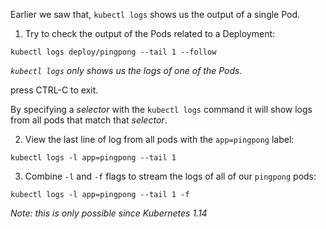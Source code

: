 
Earlier we saw that, `kubectl logs` shows us the output of a single Pod.

1. Try to check the output of the Pods related to a Deployment:

```execute
kubectl logs deploy/pingpong --tail 1 --follow
```

*`kubectl logs` only shows us the logs of one of the Pods.*

press CTRL-C to exit.

By specifying a *selector* with the `kubectl logs` command it will show logs from all pods that match that *selector*.

2. View the last line of log from all pods with the `app=pingpong` label:

```execute
kubectl logs -l app=pingpong --tail 1
```

3. Combine `-l` and `-f` flags to stream the logs of all of our `pingpong` pods:

```execute
kubectl logs -l app=pingpong --tail 1 -f
```

*Note: this is only possible since Kubernetes 1.14*
